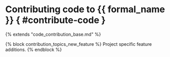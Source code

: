 # Contributing code to {{ formal_name }}  { #contribute-code }

{% extends "code_contribution_base.md" %}

{% block contribution_topics_new_feature %}
Project specific feature additions.
{% endblock %}
